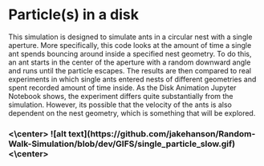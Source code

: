 # Particle(s) in a disk
This simulation is designed to simulate ants in a circular nest with a single aperture. More specifically, this code looks at the amount of time a single ant spends bouncing around inside a specified nest geometry. To do this, an ant starts in the center of the aperture with a random downward angle and runs until the particle escapes. The results are then compared to real experiments in which single ants entered nests of different geometries and spent recorded amount of time inside. As the Disk Animation Jupyter Notebook shows, the experiment differs quite substantially from the simulation. However, its possible that the velocity of the ants is also dependent on the nest geometry, which is something that will be explored.

<h3><\center>
![alt text](https://github.com/jakehanson/Random-Walk-Simulation/blob/dev/GIFS/single_particle_slow.gif)
<\center><h3>
